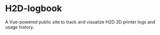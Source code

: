 # H2D-logbook
A Vue-powered public site to track and visualize H2D 3D printer logs and usage history.
